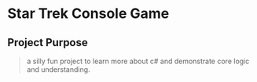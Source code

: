 # Star Trek Console Game
## Project Purpose
> a silly fun project to learn more about c# and demonstrate core logic and understanding.
